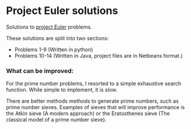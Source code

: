 # Project Euler solutions

Solutions to [project Euler](https://projecteuler.net/) problems.

These solutions are split into two sections:

 * Problems 1-9 (Written in python)
 * Problems 10-14 (Written in Java, project files are in Netbeans format.)

### What can be improved:
For the prime number problems, I resorted to a simple exhaustive search function.
While simple to implement, it is slow. 

There are better methods methods to generate prime numbers, such as prime number sieves.
Examples of sieves that will improve performance is the Atkin sieve (A modern approach) or the Eratosthenes sieve (The classical model of a prime number sieve).